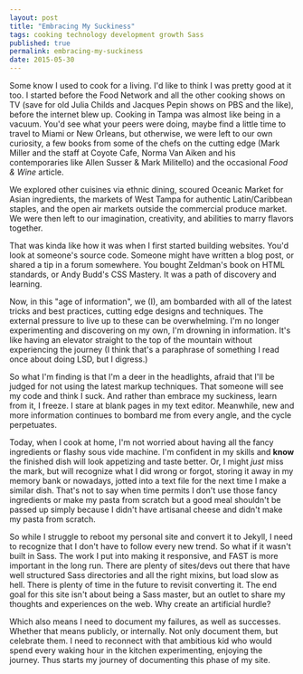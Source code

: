 ```yaml
---
layout: post
title: "Embracing My Suckiness"
tags: cooking technology development growth Sass
published: true
permalink: embracing-my-suckiness
date: 2015-05-30
---
```


Some know I used to cook for a living. I'd like to think I was pretty good at it too. I started before the Food Network and all the other cooking shows on TV (save for old Julia Childs and Jacques Pepin shows on PBS and the like), before the internet blew up. Cooking in Tampa was almost like being in a vacuum.  You'd see what your peers were doing, maybe find a little time to travel to Miami or New Orleans, but otherwise, we were left to our own curiosity, a few books from some of the chefs on the cutting edge (Mark Miller and the staff at Coyote Cafe, Norma Van Aiken and his contemporaries like Allen Susser & Mark Militello) and the occasional *Food & Wine* article.

We explored other cuisines via ethnic dining, scoured Oceanic Market for Asian ingredients, the markets of West Tampa for authentic Latin/Caribbean staples, and the open air markets outside the commercial produce market. We were then left to our imagination, creativity, and abilities to marry flavors together.

That was kinda like how it was when I first started building websites. You'd look at someone's source code. Someone might have written a blog post, or shared a tip in a forum somewhere. You bought Zeldman's book on HTML standards, or Andy Budd's CSS Mastery. It was a path of discovery and learning.

Now, in this "age of information", we (I), am bombarded with all of the latest tricks and best practices, cutting edge designs and techniques.  The external pressure to live up to these can be overwhelming. I'm no longer experimenting and discovering on my own, I'm drowning in information. It's like having an elevator straight to the top of the mountain without experiencing the journey (I think that's a paraphrase of something I read once about doing LSD, but I digress.)

So what I'm finding is that I'm a deer in the headlights, afraid that I'll be judged for not using the latest markup techniques. That someone will see my code and think I suck. And rather than embrace my suckiness, learn from it, I freeze. I stare at blank pages in my text editor. Meanwhile, new and more information continues to bombard me from every angle, and the cycle perpetuates.

Today, when I cook at home, I'm not worried about having all the fancy ingredients or flashy sous vide machine. I'm confident in my skills and **know** the finished dish will look appetizing and taste better. Or, I might *just* miss the mark, but will recognize what I did wrong or forgot, storing it away in my memory bank or nowadays, jotted into a text file for the next time I make a similar dish. That's not to say when time permits I don't use those fancy ingredients or make my pasta from scratch but a good meal shouldn't be passed up simply because I didn't have artisanal cheese and didn't make my pasta from scratch.

So while I struggle to reboot my personal site and convert it to Jekyll, I need to recognize that I don't have to follow every new trend. So what if it wasn't built in Sass. The work I put into making it responsive, and FAST is more important in the long run. There are plenty of sites/devs out there that have well structured Sass directories and all the right mixins, but load slow as hell. There is plenty of time in the future to revisit converting it. The end goal for this site isn't about being a Sass master, but an outlet to share my thoughts and experiences on the web. Why create an artificial hurdle?

Which also means I need to document my failures, as well as successes. Whether that means publicly, or internally. Not only document them, but celebrate them. I need to reconnect with that ambitious kid who would spend every waking hour in the kitchen experimenting, enjoying the journey. Thus starts my journey of documenting this phase of my site.
